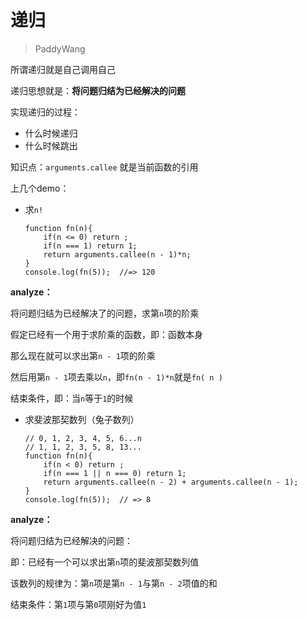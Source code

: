 # 递归

> PaddyWang

所谓递归就是自己调用自己

递归思想就是：**将问题归结为已经解决的问题**

实现递归的过程：

*   什么时候递归
*   什么时候跳出

知识点：`arguments.callee`  就是当前函数的引用

上几个demo：

*   求`n!`

        function fn(n){
            if(n <= 0) return ; 
            if(n === 1) return 1;
            return arguments.callee(n - 1)*n;
        }
        console.log(fn(5));  //=> 120

**analyze：**

将问题归结为已经解决了的问题，求第`n`项的阶乘

假定已经有一个用于求阶乘的函数，即：函数本身

那么现在就可以求出第`n - 1`项的阶乘

然后用第`n - 1`项去乘以`n`，即`fn(n - 1)*n`就是`fn( n )`

结束条件，即：当`n`等于`1`的时候

*   求斐波那契数列（兔子数列）

        // 0, 1, 2, 3, 4, 5, 6...n
        // 1, 1, 2, 3, 5, 8, 13...
        function fn(n){
            if(n < 0) return ;
            if(n === 1 || n === 0) return 1;
            return arguments.callee(n - 2) + arguments.callee(n - 1);
        }
        console.log(fn(5));  // => 8

**analyze：**

将问题归结为已经解决的问题：

即：已经有一个可以求出第`n`项的斐波那契数列值

该数列的规律为：第`n`项是第`n - 1`与第`n - 2`项值的和

结束条件：第`1`项与第`0`项刚好为值`1`